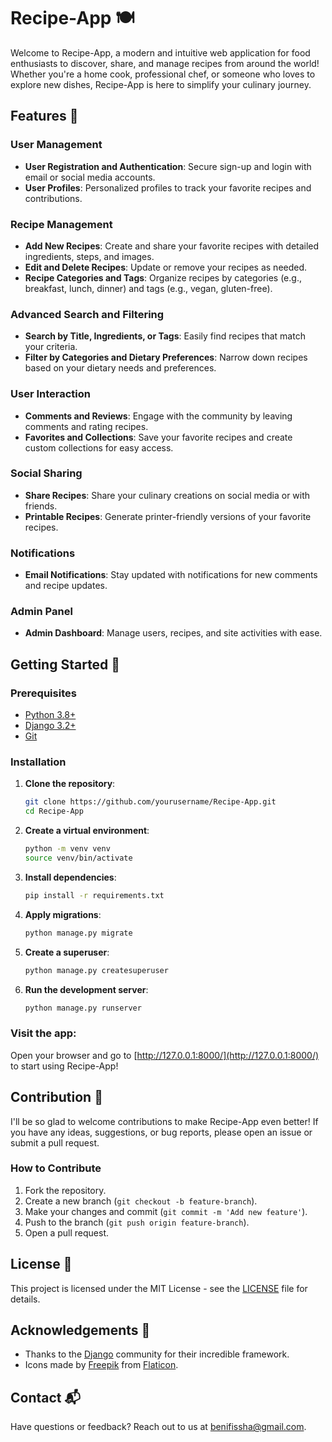 # Recipe-App 🍽️

Welcome to Recipe-App, a modern and intuitive web application for food enthusiasts to discover, share, and manage recipes from around the world! Whether you're a home cook, professional chef, or someone who loves to explore new dishes, Recipe-App is here to simplify your culinary journey.

## Features 🌟

### User Management
- **User Registration and Authentication**: Secure sign-up and login with email or social media accounts.
- **User Profiles**: Personalized profiles to track your favorite recipes and contributions.

### Recipe Management
- **Add New Recipes**: Create and share your favorite recipes with detailed ingredients, steps, and images.
- **Edit and Delete Recipes**: Update or remove your recipes as needed.
- **Recipe Categories and Tags**: Organize recipes by categories (e.g., breakfast, lunch, dinner) and tags (e.g., vegan, gluten-free).

### Advanced Search and Filtering
- **Search by Title, Ingredients, or Tags**: Easily find recipes that match your criteria.
- **Filter by Categories and Dietary Preferences**: Narrow down recipes based on your dietary needs and preferences.

### User Interaction
- **Comments and Reviews**: Engage with the community by leaving comments and rating recipes.
- **Favorites and Collections**: Save your favorite recipes and create custom collections for easy access.

### Social Sharing
- **Share Recipes**: Share your culinary creations on social media or with friends.
- **Printable Recipes**: Generate printer-friendly versions of your favorite recipes.

### Notifications
- **Email Notifications**: Stay updated with notifications for new comments and recipe updates.

### Admin Panel
- **Admin Dashboard**: Manage users, recipes, and site activities with ease.

## Getting Started 🚀

### Prerequisites
- [Python 3.8+](https://www.python.org/downloads/)
- [Django 3.2+](https://www.djangoproject.com/download/)
- [Git](https://git-scm.com/)

### Installation
1. **Clone the repository**:
   ```sh
   git clone https://github.com/yourusername/Recipe-App.git
   cd Recipe-App

2. **Create a virtual environment**:
   ```sh
   python -m venv venv
   source venv/bin/activate

3. **Install dependencies**:
   ```sh
   pip install -r requirements.txt

4. **Apply migrations**:
   ```sh
   python manage.py migrate

5. **Create a superuser**:
   ```sh
   python manage.py createsuperuser

6. **Run the development server**:
    ```sh
    python manage.py runserver

### Visit the app:
Open your browser and go to [http://127.0.0.1:8000/](http://127.0.0.1:8000/) to start using Recipe-App!

## Contribution 🤝
I'll be so glad to welcome contributions to make Recipe-App even better! If you have any ideas, suggestions, or bug reports, please open an issue or submit a pull request.

### How to Contribute
1. Fork the repository.
2. Create a new branch (`git checkout -b feature-branch`).
3. Make your changes and commit (`git commit -m 'Add new feature'`).
4. Push to the branch (`git push origin feature-branch`).
5. Open a pull request.

## License 📄
This project is licensed under the MIT License - see the [LICENSE](LICENSE) file for details.

## Acknowledgements 🙏
- Thanks to the [Django](https://www.djangoproject.com/) community for their incredible framework.
- Icons made by [Freepik](https://www.flaticon.com/authors/freepik) from [Flaticon](https://www.flaticon.com/).

## Contact 📬
Have questions or feedback? Reach out to us at [benifissha@gmail.com](mailto:benifissha@gmail.com).
